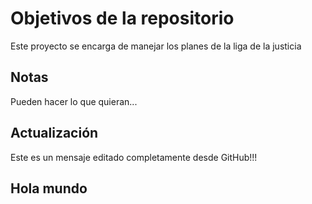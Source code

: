 # Objetivos de la repositorio

Este proyecto se encarga de manejar los planes de la liga de la justicia


## Notas
Pueden hacer lo que quieran...

## Actualización
Este es un mensaje editado completamente desde GitHub!!!

## Hola mundo
